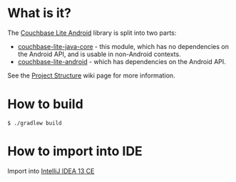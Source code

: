 # What is it?

The [Couchbase Lite Android](https://github.com/couchbase/couchbase-lite-android) library is split into two parts:

* [couchbase-lite-java-core](https://github.com/couchbase/couchbase-lite-java-core) - this module, which has no dependencies on the Android API, and is usable in non-Android contexts.
* [couchbase-lite-android](https://github.com/couchbase/couchbase-lite-android) - which has dependencies on the Android API.

See the [Project Structure](https://github.com/couchbase/couchbase-lite-android/wiki/Project-structure) wiki page for more information.

# How to build

```
$ ./gradlew build
```

# How to import into IDE

Import into [IntelliJ IDEA 13 CE](http://www.jetbrains.com/idea)
